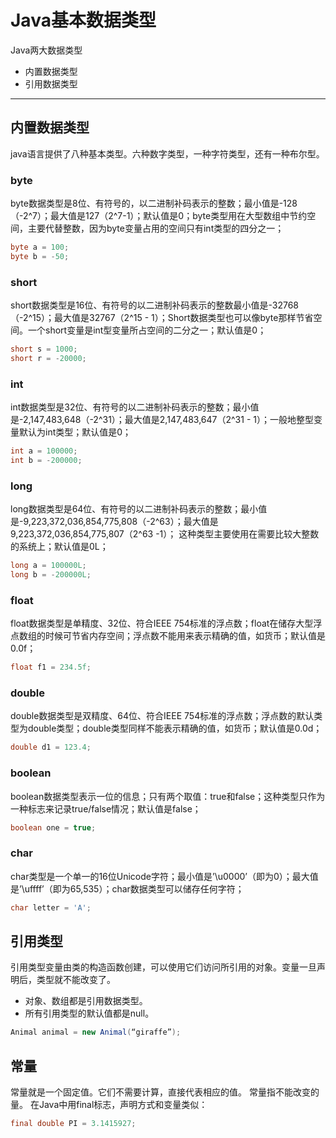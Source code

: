 # Java基本数据类型 #

Java两大数据类型
* 内置数据类型
* 引用数据类型
---

## 内置数据类型 ##

java语言提供了八种基本类型。六种数字类型，一种字符类型，还有一种布尔型。

### byte ###

byte数据类型是8位、有符号的，以二进制补码表示的整数；最小值是-128（-2^7）；最大值是127（2^7-1）；默认值是0；byte类型用在大型数组中节约空间，主要代替整数，因为byte变量占用的空间只有int类型的四分之一；
```java
byte a = 100;
byte b = -50;
```

### short ###

short数据类型是16位、有符号的以二进制补码表示的整数最小值是-32768（-2^15）；最大值是32767（2^15 - 1）；Short数据类型也可以像byte那样节省空间。一个short变量是int型变量所占空间的二分之一；默认值是0；
```java
short s = 1000;
short r = -20000;
```

### int ###

int数据类型是32位、有符号的以二进制补码表示的整数；最小值是-2,147,483,648（-2^31）；最大值是2,147,483,647（2^31 - 1）；一般地整型变量默认为int类型；默认值是0；
```java
int a = 100000;
int b = -200000;
```

### long ###

long数据类型是64位、有符号的以二进制补码表示的整数；最小值是-9,223,372,036,854,775,808（-2^63）；最大值是9,223,372,036,854,775,807（2^63 -1）；
这种类型主要使用在需要比较大整数的系统上；默认值是0L；
```java
long a = 100000L;
long b = -200000L;
```

### float ###

float数据类型是单精度、32位、符合IEEE 754标准的浮点数；float在储存大型浮点数组的时候可节省内存空间；浮点数不能用来表示精确的值，如货币；默认值是0.0f；
```java
float f1 = 234.5f;
```

### double ###

double数据类型是双精度、64位、符合IEEE 754标准的浮点数；浮点数的默认类型为double类型；double类型同样不能表示精确的值，如货币；默认值是0.0d；
```java
double d1 = 123.4;
```

### boolean ###

boolean数据类型表示一位的信息；只有两个取值：true和false；这种类型只作为一种标志来记录true/false情况；默认值是false；
```java
boolean one = true;
```

### char ###

char类型是一个单一的16位Unicode字符；最小值是’\u0000’（即为0）；最大值是’\uffff’（即为65,535）；char数据类型可以储存任何字符；
```java
char letter = 'A';
```

## 引用类型 ##

引用类型变量由类的构造函数创建，可以使用它们访问所引用的对象。变量一旦声明后，类型就不能改变了。
* 对象、数组都是引用数据类型。
* 所有引用类型的默认值都是null。
```java
Animal animal = new Animal(“giraffe”);
```

## 常量 ##

常量就是一个固定值。它们不需要计算，直接代表相应的值。
常量指不能改变的量。 在Java中用final标志，声明方式和变量类似：
```java
final double PI = 3.1415927;
```

